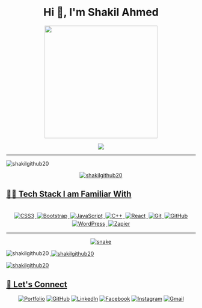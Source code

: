 <h1 align="center">Hi 👋, I'm Shakil Ahmed</h1>
<p align="center">
  <a href="https://github.com/Shakilgithub20">
    <img align="center" src="https://media.giphy.com/media/13HgwGsXF0aiGY/giphy.gif" width="300">
  </a>
</p>

<p align="center">
  <img src="https://readme-typing-svg.herokuapp.com?color=F70707&height=60&lines=It%E2%80%99s+not+a+bug%2C+because;It%E2%80%99s+an+undocumented+feature!">
</p>
<hr/>

<p align="left"> <img src="https://komarev.com/ghpvc/?username=shakilgithub20&label=Profile%20views&color=0e75b6&style=flat" alt="shakilgithub20" /> </p>

<p align="center"> <a href="https://github.com/ryo-ma/github-profile-trophy"><img src="https://github-profile-trophy.vercel.app/?username=shakilgithub20" alt="shakilgithub20" /> </p>


## 👨‍💻 Tech Stack I am Familiar With

<p align="center">
<br/>
<img alt="CSS3" src="https://img.shields.io/badge/css3%20-%231572B6.svg?&style=for-the-badge&logo=css3&logoColor=white" style="margin:2px;"/>
<img alt="Bootstrap" src="https://img.shields.io/badge/bootstrap%20-%23563D7C.svg?&style=for-the-badge&logo=bootstrap&logoColor=white" style="margin:2px;"/>
<img alt="JavaScript" src="https://img.shields.io/badge/javascript%20-%23323330.svg?&style=for-the-badge&logo=javascript&logoColor=%23F7DF1E" style="margin:2px;"/>
<img alt="C++" src="https://img.shields.io/badge/c++%20-%2300599C.svg?&style=for-the-badge&logo=c%2B%2B&ogoColor=white" style="margin:2px;"/>
<img alt="React" src="https://img.shields.io/badge/react%20-%2320232a.svg?&style=for-the-badge&logo=react&logoColor=%2361DAFB" style="margin:2px;"/>
<img alt="Git" src="https://img.shields.io/badge/git%20-%23F05033.svg?&style=for-the-badge&logo=git&logoColor=white" style="margin:2px;"/>
<img alt="GitHub" src="https://img.shields.io/badge/github%20-%23121011.svg?&style=for-the-badge&logo=github&logoColor=white" style="margin:2px;"/>
<img alt="WordPress" src="https://img.shields.io/badge/WordPress%20-%23117AC9.svg?&style=for-the-badge&logo=WordPress&logoColor=white" style="margin:2px;"/>
<img alt="Zapier" src="https://img.shields.io/badge/Zapier%20-%23117AC9.svg?&style=for-the-badge&logo=Zapier&logoColor=white" style="margin:2px;"/>
<br/>
</p>

<hr>

<p align="center">
  <img src="https://github.com/shakilgithub20/shakilgithub20/raw/output/github-contribution-grid-snake.svg" alt="snake"></center>
</p>

<!-- <h3 align="left">Support:</h3>
<p><a href="https://www.buymeacoffee.com/sha_kil_ahmed"> <img align="left" src="https://cdn.buymeacoffee.com/buttons/v2/default-yellow.png" height="50" width="210" alt="sha_kil_ahmed" /></a></p><br><br> -->

<p><img align="left" src="https://github-readme-stats.vercel.app/api/top-langs?username=shakilgithub20&show_icons=true&locale=en&layout=compact" alt="shakilgithub20" /></p>

<p>&nbsp;<img align="center" src="https://github-readme-stats.vercel.app/api?username=shakilgithub20&show_icons=true&locale=en" alt="shakilgithub20" /></p>

<p><img align="center" src="https://github-readme-streak-stats.herokuapp.com/?user=shakilgithub20&" alt="shakilgithub20" /></p>



## 🙋 Let's Connect
<p align="center">
	<a href="https://ekramasif.github.io/" target="_blank"><img src="https://img.icons8.com/bubbles/50/000000/web.png" alt="Portfolio"/></a>
	<a href="https://github.com/ekramasif" target="_blank"><img src="https://img.icons8.com/bubbles/50/000000/github.png" alt="GitHub"/></a>
	<a href="https://www.linkedin.com/in/ekramasif/" target="_blank"><img src="https://img.icons8.com/bubbles/50/000000/linkedin.png" alt="LinkedIn"/></a>
	<a href="https://www.facebook.com/ekram.asif/" target="_blank"><img src="https://img.icons8.com/bubbles/50/000000/facebook-new.png" alt="Facebook"/></a>
	<a href="https://www.instagram.com/ekram_asif/" target="_blank"><img src="https://img.icons8.com/bubbles/50/000000/instagram.png" alt="Instagram"/></a>
	<a href="mailto:mdekramuddin23@gmail.com" target="_blank"><img src="https://img.icons8.com/bubbles/50/000000/gmail.png" alt="Gmail"/></a>
</p>
